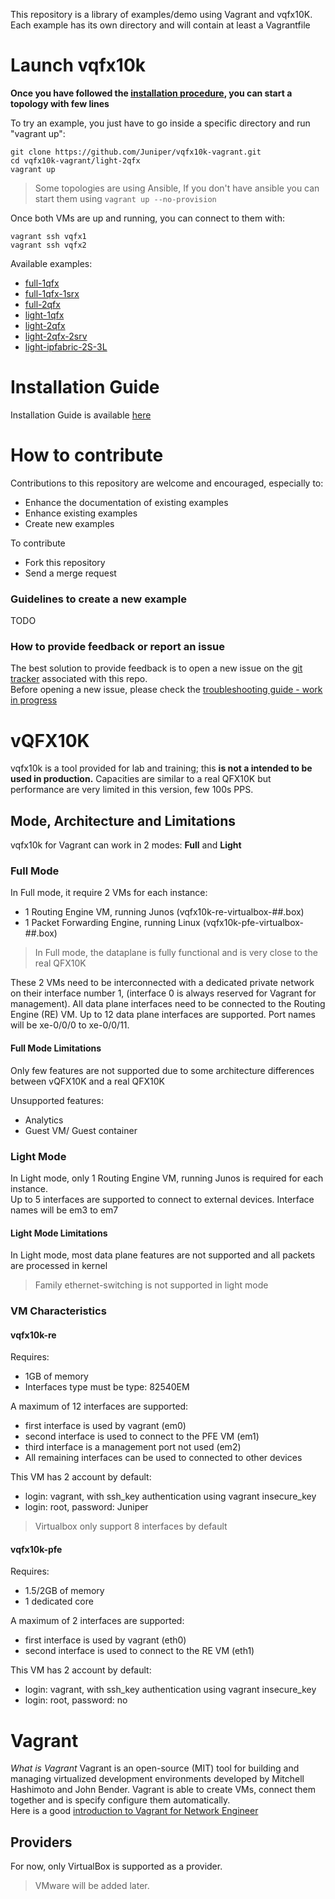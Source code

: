 This repository is a library of examples/demo using Vagrant and vqfx10K.
Each example has its own directory and will contain at least a Vagrantfile

# Launch vqfx10k

**Once you have followed the [installation procedure](INSTALL.md), you can start a topology with few lines**

To try an example, you just have to go inside a specific directory and run "vagrant up":
```
git clone https://github.com/Juniper/vqfx10k-vagrant.git
cd vqfx10k-vagrant/light-2qfx
vagrant up
```

> Some topologies are using Ansible, If you don't have ansible you can start them using
> `vagrant up --no-provision`

Once both VMs are up and running, you can connect to them with:
```
vagrant ssh vqfx1
vagrant ssh vqfx2
```

Available examples:
- [full-1qfx](full-1qfx)
- [full-1qfx-1srx](full-1qfx-1srv)
- [full-2qfx](full-2qfx)
- [light-1qfx](light-1qfx)
- [light-2qfx](light-2qfx)
- [light-2qfx-2srv](light-2qfx-2srv)
- [light-ipfabric-2S-3L](light-ipfabric-2S-3L)

# Installation Guide

Installation Guide is available [here](INSTALL.md)

# How to contribute

Contributions to this repository are welcome and encouraged, especially to:
- Enhance the documentation of existing examples
- Enhance existing examples
- Create new examples

To contribute
- Fork this repository
- Send a merge request

### Guidelines to create a new example

TODO

### How to provide feedback or report an issue

The best solution to provide feedback is to open a new issue on the [git tracker](https://github.com/Juniper/vqfx10k-vagrant/issues) associated with this repo.  
Before opening a new issue, please check the [troubleshooting guide - work in progress](TROUBLESHOOTING.md)

# vQFX10K

vqfx10k is a tool provided for lab and training; this __is not a intended to be used in production.__
Capacities are similar to a real QFX10K but performance are very limited in this version, few 100s PPS.

## Mode, Architecture and Limitations

vqfx10k for Vagrant can work in 2 modes: **Full** and **Light**

### Full Mode
In Full mode, it require 2 VMs for each instance:
 - 1 Routing Engine VM, running Junos (vqfx10k-re-virtualbox-##.box)
 - 1 Packet Forwarding Engine, running Linux (vqfx10k-pfe-virtualbox-##.box)

>In Full mode, the dataplane is fully functional and is very close to the real QFX10K

These 2 VMs need to be interconnected with a dedicated private network on their interface number 1, (interface 0 is always reserved for Vagrant for management).
All data plane interfaces need to be connected to the Routing Engine (RE) VM. Up to 12 data plane interfaces are supported.
Port names will be xe-0/0/0 to xe-0/0/11.

#### Full Mode Limitations
Only few features are not supported due to some architecture differences between vQFX10K and a real QFX10K

Unsupported features:
 - Analytics
 - Guest VM/ Guest container

### Light Mode

In Light mode, only 1 Routing Engine VM, running Junos is required for each instance.  
Up to 5 interfaces are supported to connect to external devices. Interface names will be em3 to em7

#### Light Mode Limitations
In Light mode, most data plane features are not supported and all packets are processed in kernel

> Family ethernet-switching is not supported in light mode

### VM Characteristics

#### vqfx10k-re

Requires:
- 1GB of memory
- Interfaces type must be type: 82540EM

A maximum of 12 interfaces are supported:
- first interface is used by vagrant (em0)
- second interface is used to connect to the PFE VM (em1)
- third interface is a management port not used (em2)
- All remaining interfaces can be used to connected to other devices

This VM has 2 account by default:
- login: vagrant, with ssh_key authentication using vagrant insecure_key
- login: root, password: Juniper

> Virtualbox only support 8 interfaces by default

#### vqfx10k-pfe

Requires:
- 1.5/2GB of memory
- 1 dedicated core

A maximum of 2 interfaces are supported:
- first interface is used by vagrant (eth0)
- second interface is used to connect to the RE VM (eth1)

This VM has 2 account by default:
- login: vagrant, with ssh_key authentication using vagrant insecure_key
- login: root, password: no

# Vagrant

*What is Vagrant*
Vagrant is an open-source (MIT) tool for building and managing virtualized development environments developed by Mitchell Hashimoto and John Bender.
Vagrant is able to create VMs, connect them together and is specify configure them automatically.  
Here is a good [introduction to Vagrant for Network Engineer](https://www.dravetech.com/blog/2016/01/08/vagrant-for-network-engineers.html)

## Providers
For now, only VirtualBox is supported as a provider.

> VMware will be added later.
